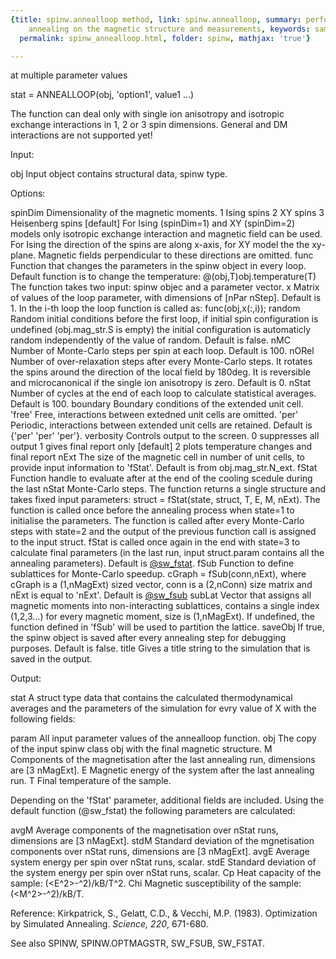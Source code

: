 ```yaml
---
{title: spinw.annealloop method, link: spinw.annealloop, summary: performs simulated
    annealing on the magnetic structure and measurements, keywords: sample, sidebar: sw_sidebar,
  permalink: spinw_annealloop.html, folder: spinw, mathjax: 'true'}

---
```

at multiple parameter values
 
stat = ANNEALLOOP(obj, 'option1', value1 ...)
 
The function can deal only with single ion anisotropy and isotropic
exchange interactions in 1, 2 or 3 spin dimensions. General and DM
interactions are not supported yet!
 
Input:
 
obj             Input object contains structural data, spinw type.
 
Options:
 
spinDim   Dimensionality of the magnetic moments.
              1   Ising spins
              2   XY spins
              3   Heisenberg spins [default]
          For Ising (spinDim=1) and XY (spinDim=2) models only isotropic
          exchange interaction and magnetic field can be used. For Ising
          the direction of the spins are along x-axis, for XY model the
          the xy-plane. Magnetic fields perpendicular to these directions
          are omitted.
func      Function that changes the parameters in the spinw object in every
          loop. Default function is to change the temperature:
              @(obj,T)obj.temperature(T)
          The function takes two input: spinw objec and a parameter vector.
x         Matrix of values of the loop parameter, with dimensions of
          [nPar nStep]. Default is 1. In the i-th loop the loop function
          is called as:
              func(obj,x(:,i));
random    Random initial conditions before the first loop, if initial
          spin configuration is undefined (obj.mag_str.S is empty) the
          initial configuration is automaticly random independently of
          the value of random. Default is false.
nMC       Number of Monte-Carlo steps per spin at each loop. Default is
          100.
nORel     Number of over-relaxation steps after every Monte-Carlo
          steps. It rotates the spins around the direction of the local
          field by 180deg. It is reversible and microcanonical if the
          single ion anisotropy is zero. Default is 0.
nStat     Number of cycles at the end of each loop to calculate
          statistical averages. Default is 100.
boundary  Boundary conditions of the extended unit cell.
              'free'  Free, interactions between extedned unit cells are
                      omitted.
              'per'   Periodic, interactions between extended unit cells
                      are retained.
          Default is {'per' 'per' 'per'}.
verbosity Controls output to the screen.
              0   suppresses all output
              1   gives final report only [default]
              2   plots temperature changes and final report
nExt      The size of the magnetic cell in number of unit cells, to
          provide input information to 'fStat'. Default is from
          obj.mag_str.N_ext.
fStat     Function handle to evaluate after at the end of the
          cooling scedule during the last nStat Monte-Carlo steps. The
          function returns a single structure and takes fixed input
          parameters:
              struct = fStat(state, struct, T, E, M, nExt).
          The function is called once before the annealing process when
          state=1 to initialise the parameters. The function is called
          after every Monte-Carlo steps with state=2 and the output of
          the previous function call is assigned to the input struct.
          fStat is called once again in the end with state=3 to calculate
          final parameters (in the last run, input struct.param contains
          all the annealing parameters).
          Default is <a href="matlab: doc sw_fstat">@sw_fstat</a>.
fSub      Function to define sublattices for Monte-Carlo speedup.
          cGraph = fSub(conn,nExt), where cGraph is a (1,nMagExt) sized
          vector, conn is a (2,nConn) size matrix and nExt is equal to
          'nExt'. Default is <a href="matlab: doc sw_fsub">@sw_fsub</a>
subLat    Vector that assigns all magnetic moments into non-interacting
          sublattices, contains a single index (1,2,3...) for every
          magnetic moment, size is (1,nMagExt). If undefined, the
          function defined in 'fSub' will be used to partition the
          lattice.
saveObj   If true, the spinw object is saved after every annealing step for
          debugging purposes. Default is false.
title     Gives a title string to the simulation that is saved in the
          output.
 
Output:
 
stat      A struct type data that contains the calculated thermodynamical
          averages and the parameters of the simulation for evry value of
          X with the following fields:
 
param     All input parameter values of the annealloop function.
obj       The copy of the input spinw class obj with the final magnetic
          structure.
M         Components of the magnetisation after the last annealing
          run, dimensions are [3 nMagExt].
E         Magnetic energy of the system after the last annealing run.
T         Final temperature of the sample.
 
Depending on the 'fStat' parameter, additional fields are included. Using
the default function (@sw_fstat) the following parameters are calculated:
 
avgM      Average components of the magnetisation over nStat runs,
          dimensions are [3 nMagExt].
stdM      Standard deviation of the mgnetisation components over
          nStat runs, dimensions are [3 nMagExt].
avgE      Average system energy per spin over nStat runs, scalar.
stdE      Standard deviation of the system energy per spin over
          nStat runs, scalar.
Cp        Heat capacity of the sample: (<E^2>-<E>^2)/kB/T^2.
Chi       Magnetic susceptibility of the sample: (<M^2>-<M>^2)/kB/T.
 
 
 Reference:
   Kirkpatrick, S., Gelatt, C.D., & Vecchi, M.P. (1983). Optimization by
   Simulated Annealing. _Science, 220_, 671-680.
 
See also SPINW, SPINW.OPTMAGSTR, SW_FSUB, SW_FSTAT.
 

